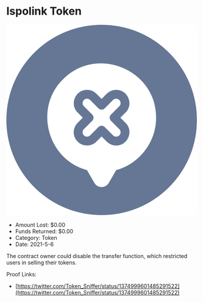 # Ispolink Token
![Ispolink Token](/rektimages/Ispolink-Token.png)
- Amount Lost: $0.00
- Funds Returned: $0.00
- Category: Token
- Date: 2021-5-6

The contract owner could disable the transfer function, which restricted users in selling their tokens.  
  



Proof Links:
- [https://twitter.com/Token_Sniffer/status/1374999601485291522](https://twitter.com/Token_Sniffer/status/1374999601485291522)


